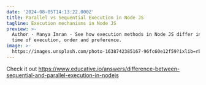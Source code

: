 ```yaml
---
date: '2024-08-05T14:13:22.000Z'
title: Parallel vs Sequential Execution in Node JS
tagline: Execution mechanisms in Node JS
preview: >-
  Author - Manya Imran - See how execution methods in Node JS differ in terms of
  time of execution, order and preference.
image: >-
  https://images.unsplash.com/photo-1638742385167-96fc60e12f59?ixlib=rb-1.2.1&ixid=MnwxMjA3fDB8MHxwaG90by1wYWdlfHx8fGVufDB8fHx8&auto=format&fit=crop&w=1632&q=80
---
```

Check it out https://www.educative.io/answers/difference-between-sequential-and-parallel-execution-in-nodejs
